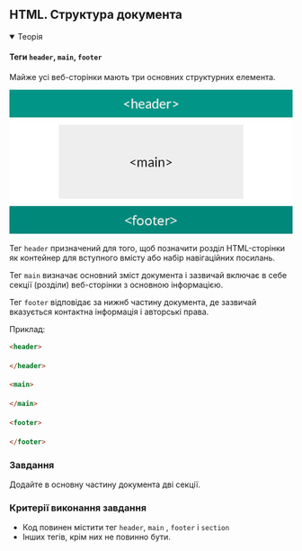 ## HTML. Структура документа

<details open>
  <summary>Теорія</summary>

#### Теги `header`, `main`, `footer`

Майже усі веб-сторінки мають три основних структурних елемента.

![структура сторінки](structure.jpg)

Тег `header` призначений для того, щоб позначити розділ HTML-сторінки як контейнер для вступного вмісту або набір навігаційних посилань.

Тег `main` визначає основний зміст документа і зазвичай включає в себе секції (розділи) веб-сторінки з основною інформацією.

Тег `footer` відповідає за нижнб частину документа, де зазвичай вказується контактна інформація і авторські права.

Приклад:

```html
<header>

</header>

<main>

</main>

<footer>
    
</footer>
```
</details>

<h3 class="task">Завдання</h3>

Додайте в основну частину документа дві секції.

<h3 class="test">Критерії виконання завдання</h3>

- Код повинен містити тег `header`, `main` , `footer` і `section`
- Інших тегів, крім них не повинно бути.